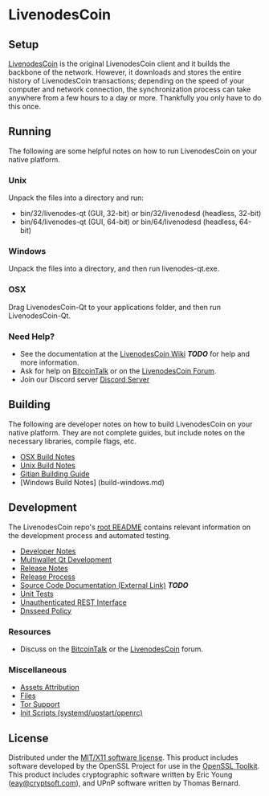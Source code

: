LivenodesCoin
=====================

Setup
---------------------
[LivenodesCoin](http://livenodes.net/wallet) is the original LivenodesCoin client and it builds the backbone of the network. However, it downloads and stores the entire history of LivenodesCoin transactions; depending on the speed of your computer and network connection, the synchronization process can take anywhere from a few hours to a day or more. Thankfully you only have to do this once.

Running
---------------------
The following are some helpful notes on how to run LivenodesCoin on your native platform.

### Unix

Unpack the files into a directory and run:

- bin/32/livenodes-qt (GUI, 32-bit) or bin/32/livenodesd (headless, 32-bit)
- bin/64/livenodes-qt (GUI, 64-bit) or bin/64/livenodesd (headless, 64-bit)

### Windows

Unpack the files into a directory, and then run livenodes-qt.exe.

### OSX

Drag LivenodesCoin-Qt to your applications folder, and then run LivenodesCoin-Qt.

### Need Help?

* See the documentation at the [LivenodesCoin Wiki](https://en.livenodes.net/wiki/Main_Page) ***TODO***
for help and more information.
* Ask for help on [BitcoinTalk](https://bitcointalk.org) or on the [LivenodesCoin Forum](http://forum.livenodes.net/).
* Join our Discord server [Discord Server](https://discord.gg/S9adMgS)

Building
---------------------
The following are developer notes on how to build LivenodesCoin on your native platform. They are not complete guides, but include notes on the necessary libraries, compile flags, etc.

- [OSX Build Notes](build-osx.md)
- [Unix Build Notes](build-unix.md)
- [Gitian Building Guide](gitian-building.md)
- [Windows Build Notes] (build-windows.md)

Development
---------------------
The LivenodesCoin repo's [root README](https://github.com/LivenodesCoin-Core/LivenodesCoin/blob/master/README.md) contains relevant information on the development process and automated testing.

- [Developer Notes](developer-notes.md)
- [Multiwallet Qt Development](multiwallet-qt.md)
- [Release Notes](release-notes.md)
- [Release Process](release-process.md)
- [Source Code Documentation (External Link)](https://dev.visucore.com/bitcoin/doxygen/) ***TODO***
- [Unit Tests](unit-tests.md)
- [Unauthenticated REST Interface](REST-interface.md)
- [Dnsseed Policy](dnsseed-policy.md)


### Resources

* Discuss on the [BitcoinTalk](https://bitcointalk.org/index.php?topic=1262920.0) or the [LivenodesCoin](http://forum.livenodes.net/) forum.

### Miscellaneous
- [Assets Attribution](assets-attribution.md)
- [Files](files.md)
- [Tor Support](tor.md)
- [Init Scripts (systemd/upstart/openrc)](init.md)

License
---------------------
Distributed under the [MIT/X11 software license](http://www.opensource.org/licenses/mit-license.php).
This product includes software developed by the OpenSSL Project for use in the [OpenSSL Toolkit](https://www.openssl.org/). This product includes
cryptographic software written by Eric Young ([eay@cryptsoft.com](mailto:eay@cryptsoft.com)), and UPnP software written by Thomas Bernard.
